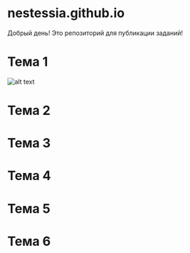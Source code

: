 # nestessia.github.io

Добрый день! Это репозиторий для публикации заданий!

# Тема 1
![alt text](https://github.com/nestessia/nestessia.github.io/blob/main/ИСР%201.2%20Крючкова%20А.С%202.1.jpg?raw=true)

# Тема 2


# Тема 3


# Тема 4


# Тема 5


# Тема 6



